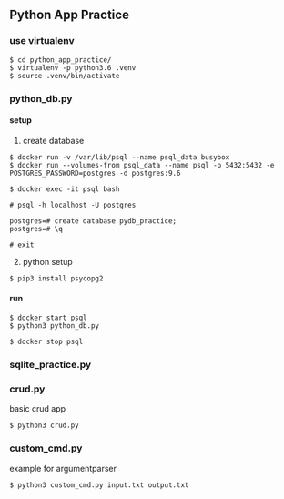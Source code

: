 ## Python App Practice

### use virtualenv

```
$ cd python_app_practice/
$ virtualenv -p python3.6 .venv
$ source .venv/bin/activate
```

### python_db.py

#### setup
1. create database

```
$ docker run -v /var/lib/psql --name psql_data busybox
$ docker run --volumes-from psql_data --name psql -p 5432:5432 -e POSTGRES_PASSWORD=postgres -d postgres:9.6

$ docker exec -it psql bash
```

```
# psql -h localhost -U postgres

postgres=# create database pydb_practice;
postgres=# \q

# exit
```

2. python setup

```
$ pip3 install psycopg2
```

#### run

```
$ docker start psql
$ python3 python_db.py

$ docker stop psql
```

### sqlite_practice.py

### crud.py
basic crud app

```
$ python3 crud.py
```
### custom_cmd.py
example for argumentparser

```
$ python3 custom_cmd.py input.txt output.txt
```